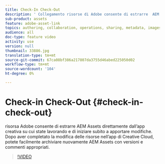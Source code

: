 ```yaml
---
title: Check-In Check-Out
description: ' Collegamento risorse di Adobe consente di estrarre  AEM Assets direttamente dall’app creativa su cui state lavorando e di iniziare subito a apportare modifiche. Dopo aver completato la modifica delle risorse nell’app di Creative Cloud, potete facilmente archiviare nuovamente  AEM Assets con versioni e commenti appropriati.'
sub-product: assets
feature: adobe-asset-link
topics: authoring, collaboration, operations, sharing, metadata, images, operations
audience: all
doc-type: feature video
activity: use
version: null
thumbnail: 33886.jpg
translation-type: tm+mt
source-git-commit: 67ca08bf386a217807da3755d46abed225050d02
workflow-type: tm+mt
source-wordcount: '104'
ht-degree: 0%

---
```



# Check-in Check-Out {#check-in-check-out}

 risorsa Adobe consente di estrarre  AEM Assets direttamente dall’app creativa su cui state lavorando e di iniziare subito a apportare modifiche. Dopo aver completato la modifica delle risorse nell’app di Creative Cloud, potete facilmente archiviare nuovamente  AEM Assets con versioni e commenti appropriati.

>[!VIDEO](https://video.tv.adobe.com/v/33886/?quality=12)
